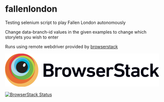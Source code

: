 # fallenlondon

Testing selenium script to play Fallen London autonomously

Change data-branch-id values in the given examples to change which storylets you wish to enter

Runs using remote webdriver provided by [browserstack](http://www.browserstack.com)

![BrowserStack logo](https://github.com/samueldashadrach/fallenlondon/blob/master/Browserstack-logo%402x.png)

[![BrowserStack Status](https://www.browserstack.com/automate/badge.svg?badge_key=cWJreEF4aEppb1F1OEtRL2tZRnVtOGxkbEx1U2szMUU2WUZzZGxDRkpjWT0tLUJsd2lEZjFISktBaUxwdlN5SHpZM0E9PQ==--d3295f243b3cb9a7036b2d16eeee28ba6f432c6a)](https://www.browserstack.com/automate/public-build/cWJreEF4aEppb1F1OEtRL2tZRnVtOGxkbEx1U2szMUU2WUZzZGxDRkpjWT0tLUJsd2lEZjFISktBaUxwdlN5SHpZM0E9PQ==--d3295f243b3cb9a7036b2d16eeee28ba6f432c6a)
